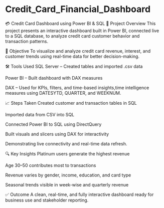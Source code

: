# Credit_Card_Financial_Dashboard
💳 Credit Card Dashboard using Power BI & SQL
📌 Project Overview
This project presents an interactive dashboard built in Power BI, connected live to a SQL database, to analyze credit card customer behavior and transaction patterns.

🎯 Objective
To visualize and analyze credit card revenue, interest, and customer trends using real-time data for better decision-making.

🛠 Tools Used
SQL Server – Created tables and imported .csv data

Power BI – Built dashboard with DAX measures

DAX – Used for KPIs, filters, and time-based insights,time intelligence measures using DATESYTD, QUARTER, and WEEKNUM.

📈 Steps Taken
Created customer and transaction tables in SQL

Imported data from CSV into SQL

Connected Power BI to SQL using DirectQuery

Built visuals and slicers using DAX for interactivity

Demonstrating live connectivity and real-time data refresh.

🔍 Key Insights
Platinum users generate the highest revenue

Age 30–50 contributes most to transactions

Revenue varies by gender, income, education, and card type

Seasonal trends visible in week-wise and quarterly revenue

✅ Outcome
A clean, real-time, and fully interactive dashboard ready for business use and stakeholder reporting.
